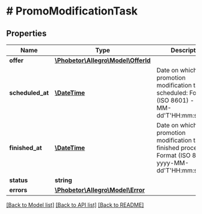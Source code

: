 # # PromoModificationTask

## Properties

Name | Type | Description | Notes
------------ | ------------- | ------------- | -------------
**offer** | [**\Phobetor\Allegro\Model\OfferId**](OfferId.md) |  | [optional]
**scheduled_at** | [**\DateTime**](\DateTime.md) | Date on which the promotion modification task was scheduled: Format (ISO 8601) - yyyy-MM-dd&#39;T&#39;HH:mm:ss.SSSZ. | [optional]
**finished_at** | [**\DateTime**](\DateTime.md) | Date on which the promotion modification task finished processing: Format (ISO 8601) - yyyy-MM-dd&#39;T&#39;HH:mm:ss.SSSZ. | [optional]
**status** | **string** |  | [optional]
**errors** | [**\Phobetor\Allegro\Model\Error**](Error.md) |  | [optional]

[[Back to Model list]](../../README.md#models) [[Back to API list]](../../README.md#endpoints) [[Back to README]](../../README.md)
